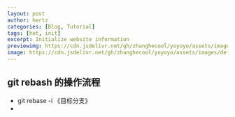 ```yaml
---
layout: post
author: hertz
categories: [Blog, Tutorial]
tags: [hot, init]
excerpt: Initialize website information
previewimg: https://cdn.jsdelivr.net/gh/zhanghecool/yoyoyo/assets/images/default.jpg
image: https://cdn.jsdelivr.net/gh/zhanghecool/yoyoyo/assets/images/default.jpg
---
```

## git rebash 的操作流程
- git rebase -i 《目标分支》
- 
